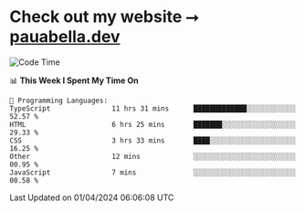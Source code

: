 # Check out my website ⭢ [pauabella.dev](https://pauabella.dev)

<!--START_SECTION:waka-->
![Code Time](http://img.shields.io/badge/Code%20Time-3%2C161%20hrs%2048%20mins-blue)

📊 **This Week I Spent My Time On** 

```text
💬 Programming Languages: 
TypeScript               11 hrs 31 mins      █████████████░░░░░░░░░░░░   52.57 % 
HTML                     6 hrs 25 mins       ███████░░░░░░░░░░░░░░░░░░   29.33 % 
CSS                      3 hrs 33 mins       ████░░░░░░░░░░░░░░░░░░░░░   16.25 % 
Other                    12 mins             ░░░░░░░░░░░░░░░░░░░░░░░░░   00.95 % 
JavaScript               7 mins              ░░░░░░░░░░░░░░░░░░░░░░░░░   00.58 % 
```


 Last Updated on 01/04/2024 06:06:08 UTC
<!--END_SECTION:waka-->
